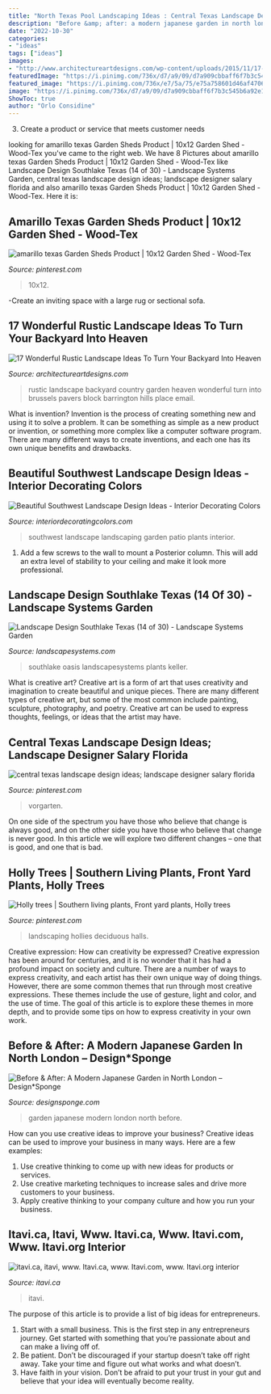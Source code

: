```yaml
---
title: "North Texas Pool Landscaping Ideas : Central Texas Landscape Design Ideas; Landscape Designer Salary Florida"
description: "Before &amp; after: a modern japanese garden in north london – design*sponge"
date: "2022-10-30"
categories:
- "ideas"
tags: ["ideas"]
images:
- "http://www.architectureartdesigns.com/wp-content/uploads/2015/11/17-Wonderful-Rustic-Landscape-Ideas-To-Turn-Your-Backyard-Into-Heaven-6.jpg"
featuredImage: "https://i.pinimg.com/736x/d7/a9/09/d7a909cbbaff6f7b3c545b6a92e17600.jpg"
featured_image: "https://i.pinimg.com/736x/e7/5a/75/e75a758601d46af4706fccaf1c38e14d.jpg"
image: "https://i.pinimg.com/736x/d7/a9/09/d7a909cbbaff6f7b3c545b6a92e17600.jpg"
ShowToc: true
author: "Orlo Considine"
---
```



3. Create a product or service that meets customer needs

	

		
looking for amarillo texas Garden Sheds Product | 10x12 Garden Shed - Wood-Tex you've came to the right web. We have 8 Pictures about amarillo texas Garden Sheds Product | 10x12 Garden Shed - Wood-Tex like Landscape Design Southlake Texas (14 of 30) - Landscape Systems Garden, central texas landscape design ideas; landscape designer salary florida and also amarillo texas Garden Sheds Product | 10x12 Garden Shed - Wood-Tex. Here it is:
		
    
## Amarillo Texas Garden Sheds Product | 10x12 Garden Shed - Wood-Tex

<img loading=lazy src="https://i.pinimg.com/736x/e7/5a/75/e75a758601d46af4706fccaf1c38e14d.jpg" onerror="this.onerror=null;this.src='https://tse4.mm.bing.net/th?id=OIP.brRc-_fsSZndrKZAHxXb1QHaJ4&amp;pid=15.1';" alt="amarillo texas Garden Sheds Product | 10x12 Garden Shed - Wood-Tex">

_Source: pinterest.com_

>10x12. 

	

-Create an inviting space with a large rug or sectional sofa.

    
## 17 Wonderful Rustic Landscape Ideas To Turn Your Backyard Into Heaven

<img loading=lazy src="http://www.architectureartdesigns.com/wp-content/uploads/2015/11/17-Wonderful-Rustic-Landscape-Ideas-To-Turn-Your-Backyard-Into-Heaven-6.jpg" onerror="this.onerror=null;this.src='https://tse1.mm.bing.net/th?id=OIP.9eNNUUZatFFxjPPDssDRGAHaJ4&amp;pid=15.1';" alt="17 Wonderful Rustic Landscape Ideas To Turn Your Backyard Into Heaven">

_Source: architectureartdesigns.com_

>rustic landscape backyard country garden heaven wonderful turn into brussels pavers block barrington hills place email. 

	

What is invention?
Invention is the process of creating something new and using it to solve a problem. It can be something as simple as a new product or invention, or something more complex like a computer software program. There are many different ways to create inventions, and each one has its own unique benefits and drawbacks.

    
## Beautiful Southwest Landscape Design Ideas - Interior Decorating Colors

<img loading=lazy src="https://interiordecoratingcolors.com/wp-content/uploads/2018/03/ideas-landscaping-ideas-for-front-of-house-blueprint-great-garden-within-southwest-landscape-design-beautiful-southwest-landscape-design-ideas.jpg" onerror="this.onerror=null;this.src='https://tse3.mm.bing.net/th?id=OIP.1d1glfATtELcSOONgtUktQHaFj&amp;pid=15.1';" alt="Beautiful Southwest Landscape Design Ideas - Interior Decorating Colors">

_Source: interiordecoratingcolors.com_

>southwest landscape landscaping garden patio plants interior. 

	

1. Add a few screws to the wall to mount a Posterior column. This will add an extra level of stability to your ceiling and make it look more professional.

    
## Landscape Design Southlake Texas (14 Of 30) - Landscape Systems Garden

<img loading=lazy src="http://landscapesystems.com/wp-content/uploads/2018/08/Landscape-Design-Southlake-Texas-14-of-30.jpg" onerror="this.onerror=null;this.src='https://tse3.mm.bing.net/th?id=OIP.XDt6BftvXaB9tExSvSdVGwHaE7&amp;pid=15.1';" alt="Landscape Design Southlake Texas (14 of 30) - Landscape Systems Garden">

_Source: landscapesystems.com_

>southlake oasis landscapesystems plants keller. 

	

What is creative art?
Creative art is a form of art that uses creativity and imagination to create beautiful and unique pieces. There are many different types of creative art, but some of the most common include painting, sculpture, photography, and poetry. Creative art can be used to express thoughts, feelings, or ideas that the artist may have.

    
## Central Texas Landscape Design Ideas; Landscape Designer Salary Florida

<img loading=lazy src="https://i.pinimg.com/736x/d7/a9/09/d7a909cbbaff6f7b3c545b6a92e17600.jpg" onerror="this.onerror=null;this.src='https://tse4.mm.bing.net/th?id=OIP.WHy9_w82i5IyZRz_jnQsRgHaFj&amp;pid=15.1';" alt="central texas landscape design ideas; landscape designer salary florida">

_Source: pinterest.com_

>vorgarten. 

	

On one side of the spectrum you have those who believe that change is always good, and on the other side you have those who believe that change is never good. In this article we will explore two different changes – one that is good, and one that is bad.

    
## Holly Trees | Southern Living Plants, Front Yard Plants, Holly Trees

<img loading=lazy src="https://i.pinimg.com/736x/5c/43/43/5c43431e6e450edf3b90c2972ff29380.jpg" onerror="this.onerror=null;this.src='https://tse3.mm.bing.net/th?id=OIP.i6GwWbuwe6wy1h_C2_h1QwHaHa&amp;pid=15.1';" alt="Holly trees | Southern living plants, Front yard plants, Holly trees">

_Source: pinterest.com_

>landscaping hollies deciduous halls. 

	

Creative expression: How can creativity be expressed?
Creative expression has been around for centuries, and it is no wonder that it has had a profound impact on society and culture. There are a number of ways to express creativity, and each artist has their own unique way of doing things. However, there are some common themes that run through most creative expressions. These themes include the use of gesture, light and color, and the use of time. The goal of this article is to explore these themes in more depth, and to provide some tips on how to express creativity in your own work.

    
## Before &amp; After: A Modern Japanese Garden In North London – Design*Sponge

<img loading=lazy src="https://www.designsponge.com/wp-content/uploads/2016/06/BAKatrinaKiefferWells14.jpg" onerror="this.onerror=null;this.src='https://tse2.mm.bing.net/th?id=OIP.yoVo2RjEPXNhvxYlikpbFwHaLI&amp;pid=15.1';" alt="Before &amp; After: A Modern Japanese Garden in North London – Design*Sponge">

_Source: designsponge.com_

>garden japanese modern london north before. 

	

How can you use creative ideas to improve your business?
Creative ideas can be used to improve your business in many ways. Here are a few examples:
1. Use creative thinking to come up with new ideas for products or services.
2. Use creative marketing techniques to increase sales and drive more customers to your business.
3. Apply creative thinking to your company culture and how you run your business.

    
## Itavi.ca, Itavi, Www. Itavi.ca, Www. Itavi.com, Www. Itavi.org Interior

<img loading=lazy src="https://www.itavi.ca/wp-content/uploads/2014/03/IMG_2386.jpg" onerror="this.onerror=null;this.src='https://tse4.mm.bing.net/th?id=OIP.1WA3jUC5tioMiEntFh9R-gAAAA&amp;pid=15.1';" alt="itavi.ca, itavi, www. Itavi.ca, www. Itavi.com, www. Itavi.org interior">

_Source: itavi.ca_

>itavi. 

	

The purpose of this article is to provide a list of big ideas for entrepreneurs.
1. Start with a small business. This is the first step in any entrepreneurs journey. Get started with something that you’re passionate about and can make a living off of.
2. Be patient. Don’t be discouraged if your startup doesn’t take off right away. Take your time and figure out what works and what doesn’t.
3. Have faith in your vision. Don’t be afraid to put your trust in your gut and believe that your idea will eventually become reality.

